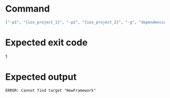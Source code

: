 # Command
```json
["-p1", "{ios_project_1}", "-p2", "{ios_project_2}", "-g", "dependencies", "-t", "NewFramework", "-f", "markdown"]
```

# Expected exit code
1

# Expected output
```
ERROR: Cannot find target "NewFramework"

```
